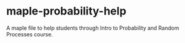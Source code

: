 # maple-probability-help
A maple file to help students through Intro to Probability and Random Processes course.
